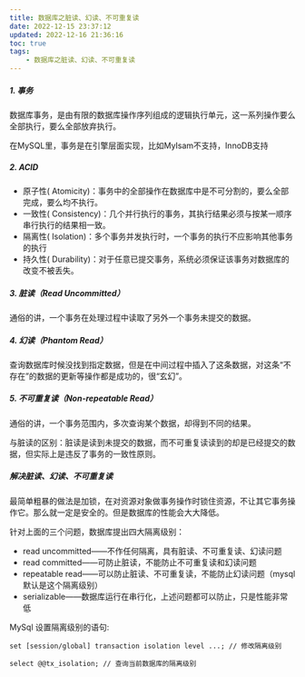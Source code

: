 ```yaml
---
title: 数据库之脏读、幻读、不可重复读
date: 2022-12-15 23:37:12
updated: 2022-12-16 21:36:16
toc: true
tags: 
    - 数据库之脏读、幻读、不可重复读
---
```

##### 1. 事务
数据库事务，是由有限的数据库操作序列组成的逻辑执行单元，这一系列操作要么全部执行，要么全部放弃执行。

在MySQL里，事务是在引擎层面实现，比如MyIsam不支持，InnoDB支持

##### 2. ACID
- 原子性( Atomicity)：事务中的全部操作在数据库中是不可分割的，要么全部完成，要么均不执行。
- 一致性( Consistency)：几个并行执行的事务，其执行结果必须与按某一顺序串行执行的结果相一致。
- 隔离性( Isolation)：多个事务并发执行时，一个事务的执行不应影响其他事务的执行
- 持久性( Durability)：对于任意已提交事务，系统必须保证该事务对数据库的改变不被丢失。 

##### 3. 脏读（Read Uncommitted）
通俗的讲，一个事务在处理过程中读取了另外一个事务未提交的数据。

##### 4. 幻读（Phantom Read）
查询数据库时候没找到指定数据，但是在中间过程中插入了这条数据，对这条“不存在”的数据的更新等操作都是成功的，很“玄幻”。

##### 5. 不可重复读（Non-repeatable Read）
通俗的讲，一个事务范围内，多次查询某个数据，却得到不同的结果。

与脏读的区别：脏读是读到未提交的数据，而不可重复读读到的却是已经提交的数据，但实际上是违反了事务的一致性原则。

##### 解决脏读、幻读、不可重复读
最简单粗暴的做法是加锁，在对资源对象做事务操作时锁住资源，不让其它事务操作它。那么就一定是安全的。但是数据库的性能会大大降低。

针对上面的三个问题，数据库提出四大隔离级别：
- read uncommitted——不作任何隔离，具有脏读、不可重复读、幻读问题
- read committed——可防止脏读，不能防止不可重复读和幻读问题
- repeatable read——可以防止脏读、不可重复读，不能防止幻读问题（mysql默认是这个隔离级别）
- serializable——数据库运行在串行化，上述问题都可以防止，只是性能非常低

MySql 设置隔离级别的语句:
```
set [session/global] transaction isolation level ...; // 修改隔离级别
 
select @@tx_isolation; // 查询当前数据库的隔离级别
```

